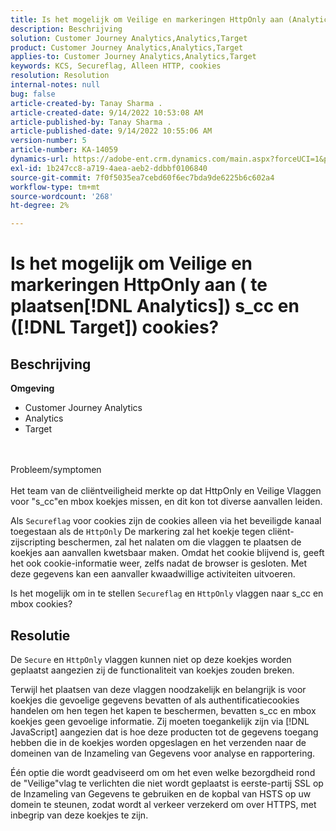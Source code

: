```yaml
---
title: Is het mogelijk om Veilige en markeringen HttpOnly aan (Analytics) s_cc en ( te plaatsen[!DNL Target]) cookies?
description: Beschrijving
solution: Customer Journey Analytics,Analytics,Target
product: Customer Journey Analytics,Analytics,Target
applies-to: Customer Journey Analytics,Analytics,Target
keywords: KCS, Secureflag, Alleen HTTP, cookies
resolution: Resolution
internal-notes: null
bug: false
article-created-by: Tanay Sharma .
article-created-date: 9/14/2022 10:53:08 AM
article-published-by: Tanay Sharma .
article-published-date: 9/14/2022 10:55:06 AM
version-number: 5
article-number: KA-14059
dynamics-url: https://adobe-ent.crm.dynamics.com/main.aspx?forceUCI=1&pagetype=entityrecord&etn=knowledgearticle&id=f8741f6a-1b34-ed11-9db1-002248086735
exl-id: 1b247cc8-a719-4aea-aeb2-ddbbf0106840
source-git-commit: 7f0f5035ea7cebd60f6ec7bda9de6225b6c602a4
workflow-type: tm+mt
source-wordcount: '268'
ht-degree: 2%

---
```


# Is het mogelijk om Veilige en markeringen HttpOnly aan ( te plaatsen[!DNL Analytics]) s_cc en ([!DNL Target]) cookies?

## Beschrijving

<b>Omgeving</b>
- Customer Journey Analytics
- Analytics
- Target



<br><br>Probleem/symptomen<br><br>
Het team van de cliëntveiligheid merkte op dat HttpOnly en Veilige Vlaggen voor &quot;s_cc&quot;en mbox koekjes missen, en dit kon tot diverse aanvallen leiden.

Als `Secureflag` voor cookies zijn de cookies alleen via het beveiligde kanaal toegestaan als de `HttpOnly` De markering zal het koekje tegen cliënt-zijscripting beschermen, zal het nalaten om die vlaggen te plaatsen de koekjes aan aanvallen kwetsbaar maken. Omdat het cookie blijvend is, geeft het ook cookie-informatie weer, zelfs nadat de browser is gesloten. Met deze gegevens kan een aanvaller kwaadwillige activiteiten uitvoeren.

Is het mogelijk om in te stellen `Secureflag` en `HttpOnly` vlaggen naar s_cc en mbox cookies?


## Resolutie


De `Secure` en `HttpOnly` vlaggen kunnen niet op deze koekjes worden geplaatst aangezien zij de functionaliteit van koekjes zouden breken.

Terwijl het plaatsen van deze vlaggen noodzakelijk en belangrijk is voor koekjes die gevoelige gegevens bevatten of als authentificatiecookies handelen om hen tegen het kapen te beschermen, bevatten s_cc en mbox koekjes geen gevoelige informatie. Zij moeten toegankelijk zijn via [!DNL JavaScript] aangezien dat is hoe deze producten tot de gegevens toegang hebben die in de koekjes worden opgeslagen en het verzenden naar de domeinen van de Inzameling van Gegevens voor analyse en rapportering.

Één optie die wordt geadviseerd om om het even welke bezorgdheid rond de &quot;Veilige&quot;vlag te verlichten die niet wordt geplaatst is eerste-partij SSL op de Inzameling van Gegevens te gebruiken en de kopbal van HSTS op uw domein te steunen, zodat wordt al verkeer verzekerd om over HTTPS, met inbegrip van deze koekjes te zijn.
